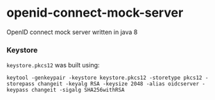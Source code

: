 # openid-connect-mock-server

OpenID connect mock server written in java 8

### Keystore

`keystore.pkcs12` was built using:

```
keytool -genkeypair -keystore keystore.pkcs12 -storetype pkcs12 -storepass changeit -keyalg RSA -keysize 2048 -alias oidcserver -keypass changeit -sigalg SHA256withRSA
```